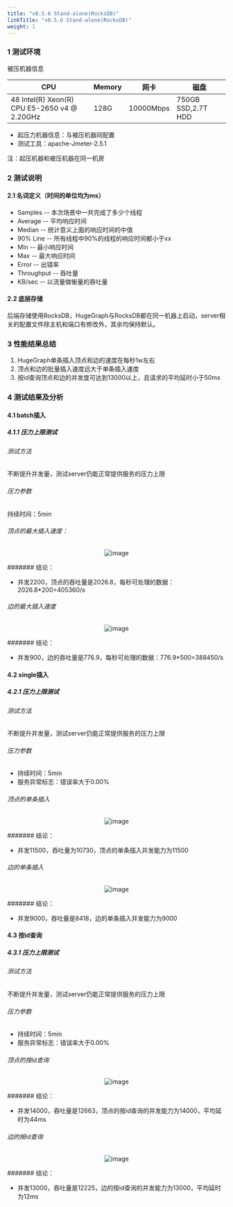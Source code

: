 ```yaml
---
title: "v0.5.6 Stand-alone(RocksDB)"
linkTitle: "v0.5.6 Stand-alone(RocksDB)"
weight: 1
---
```


### 1 测试环境

被压机器信息

| CPU                                          | Memory | 网卡        | 磁盘                 |
|----------------------------------------------|--------|-----------|--------------------|
| 48 Intel(R) Xeon(R) CPU E5-2650 v4 @ 2.20GHz | 128G   | 10000Mbps | 750GB SSD,2.7T HDD |

- 起压力机器信息：与被压机器同配置
- 测试工具：apache-Jmeter-2.5.1

注：起压机器和被压机器在同一机房

### 2 测试说明

#### 2.1 名词定义（时间的单位均为ms）

- Samples -- 本次场景中一共完成了多少个线程
- Average -- 平均响应时间
- Median -- 统计意义上面的响应时间的中值
- 90% Line -- 所有线程中90%的线程的响应时间都小于xx
- Min -- 最小响应时间
- Max -- 最大响应时间
- Error -- 出错率
- Throughput -- 吞吐量
- KB/sec -- 以流量做衡量的吞吐量

#### 2.2 底层存储

后端存储使用RocksDB，HugeGraph与RocksDB都在同一机器上启动，server相关的配置文件除主机和端口有修改外，其余均保持默认。

### 3 性能结果总结

1. HugeGraph单条插入顶点和边的速度在每秒1w左右
2. 顶点和边的批量插入速度远大于单条插入速度
3. 按id查询顶点和边的并发度可达到13000以上，且请求的平均延时小于50ms

### 4 测试结果及分析

#### 4.1 batch插入

##### 4.1.1 压力上限测试

###### 测试方法

不断提升并发量，测试server仍能正常提供服务的压力上限

###### 压力参数

持续时间：5min

###### 顶点的最大插入速度：

<div style="text-align: center;">
  <img src="/docs/images/API-perf/v0.5.6/rocksdb/vertex_batch.png" alt="image">
</div>


####### 结论：

- 并发2200，顶点的吞吐量是2026.8，每秒可处理的数据：2026.8*200=405360/s

###### 边的最大插入速度

<div style="text-align: center;">
  <img src="/docs/images/API-perf/v0.5.6/rocksdb/edge_batch.png" alt="image">
</div>

####### 结论：

- 并发900，边的吞吐量是776.9，每秒可处理的数据：776.9*500=388450/s

#### 4.2 single插入

##### 4.2.1 压力上限测试

###### 测试方法

不断提升并发量，测试server仍能正常提供服务的压力上限

###### 压力参数

- 持续时间：5min
- 服务异常标志：错误率大于0.00%

###### 顶点的单条插入

<div style="text-align: center;">
  <img src="/docs/images/API-perf/v0.5.6/rocksdb/vertex_single.png" alt="image">
</div>


####### 结论：

- 并发11500，吞吐量为10730，顶点的单条插入并发能力为11500

###### 边的单条插入

<center>
  <img src="/docs/images/API-perf/v0.5.6/rocksdb/edge_single.png" alt="image">
</center>


####### 结论：

- 并发9000，吞吐量是8418，边的单条插入并发能力为9000

#### 4.3 按id查询

##### 4.3.1 压力上限测试

###### 测试方法

不断提升并发量，测试server仍能正常提供服务的压力上限

###### 压力参数

- 持续时间：5min
- 服务异常标志：错误率大于0.00%

###### 顶点的按id查询

<center>
  <img src="/docs/images/API-perf/v0.5.6/rocksdb/vertex_id_query.png" alt="image">
</center>

####### 结论：

- 并发14000，吞吐量是12663，顶点的按id查询的并发能力为14000，平均延时为44ms

###### 边的按id查询

<center>
  <img src="/docs/images/API-perf/v0.5.6/rocksdb/edge_id_query.png" alt="image">
</center>


####### 结论：

- 并发13000，吞吐量是12225，边的按id查询的并发能力为13000，平均延时为12ms
